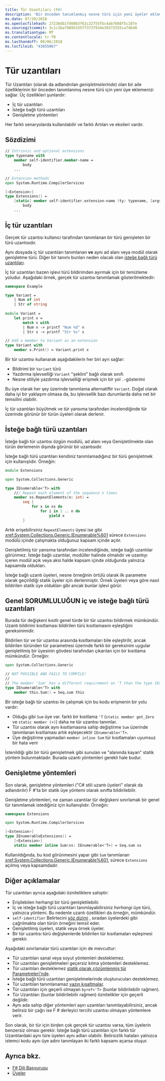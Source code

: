 ```yaml
---
title: Tür Uzantıları (F#)
description: 'Bir önceden tanımlanmış nesne türü için yeni üyeler eklemek, F # tür uzantıları nasıl izin öğrenin.'
ms.date: 07/20/2018
ms.openlocfilehash: 27238db1fd0803f62c32755fbc4ab7688f5c107e
ms.sourcegitcommit: 3c1c3ba79895335ff3737934e39372555ca7d6d0
ms.translationtype: MT
ms.contentlocale: tr-TR
ms.lasthandoff: 09/06/2018
ms.locfileid: "43855067"
---
```

# <a name="type-extensions"></a>Tür uzantıları

Tür Uzantıları (olarak da adlandırılan _genişletmelerinde_) olan bir aile özelliklerinin bir önceden tanımlanmış nesne türü için yeni üye eklemenizi sağlar. Üç özellikleri şunlardır:

* İç tür uzantıları
* İsteğe bağlı türü uzantıları
* Genişletme yöntemleri

Her farklı senaryolarda kullanılabilir ve farklı Artıları ve eksileri vardır.

## <a name="syntax"></a>Sözdizimi

```fsharp
// Intrinsic and optional extensions
type typename with
    member self-identifier.member-name =
        body
    ...

// Extension methods
open System.Runtime.CompilerServices

[<Extension>]
type Extensions() =
    [static] member self-identifier.extension-name (ty: typename, [args]) =
        body
    ...
```

## <a name="intrinsic-type-extensions"></a>İç tür uzantıları

Gerçek tür uzantısı kullanıcı tarafından tanımlanan bir türü genişleten bir türü uzantısıdır.

Aynı dosyada iç tür uzantıları tanımlanan **ve** aynı ad alanı veya modül olarak genişletme türü. Diğer bir tanımı bunları neden olacak olan [isteğe bağlı türü uzantıları](type-extensions.md#optional-type-extensions).

İç tür uzantıları bazen işlevi türü bildirimden ayırmak için bir temizleme yoludur. Aşağıdaki örnek, gerçek tür uzantısı tanımlamak gösterilmektedir:

```fsharp
namespace Example

type Variant =
    | Num of int
    | Str of string
  
module Variant =
    let print v =
        match v with
        | Num n -> printf "Num %d" n
        | Str s -> printf "Str %s" s

// Add a member to Variant as an extension
type Variant with
    member x.Print() = Variant.print x
```

Bir tür uzantısı kullanarak aşağıdakilerin her biri ayrı sağlar:

* Bildirimi bir `Variant` türü
* Yazdırma işlevselliği `Variant` "şeklini" bağlı olarak sınıfı
* Nesne stiliyle yazdırma işlevselliği erişmek için bir yol `.`-gösterimi

Bu üye olarak her şey üzerinde tanımlama alternatiftir `Variant`. Doğal olarak daha iyi bir yaklaşım olmasa da, bu işlevsellik bazı durumlarda daha net bir temsilini olabilir.

İç tür uzantıları büyütmek ve tür yansıma tarafından incelendiğinde tür üzerinde görünür bir türün üyeleri olarak derlenir.

## <a name="optional-type-extensions"></a>İsteğe bağlı türü uzantıları

İsteğe bağlı tür uzantısı özgün modülü, ad alanı veya Genişletilmekte olan türün derlemenin dışında görünür bir uzantısıdır.

İsteğe bağlı türü uzantıları kendiniz tanımlamadığınız bir türü genişletmek için kullanışlıdır. Örneğin:

```fsharp
module Extensions

open System.Collections.Generic

type IEnumerable<'T> with
    /// Repeat each element of the sequence n times
    member xs.RepeatElements(n: int) =
        seq {
            for x in xs do
                for i in 1 .. n do
                    yield x
        }
```

Artık erişebilirsiniz `RepeatElements` üyesi ise gibi <xref:System.Collections.Generic.IEnumerable%601> sürece `Extensions` modülü içinde çalışmakta olduğunuz kapsam içinde açılır.

Genişletilmiş tür yansıma tarafından incelendiğinde, isteğe bağlı uzantılar görünmez. İsteğe bağlı uzantılar, modüller halinde olmalıdır ve uzantıyı içeren modül açık veya aksi halde kapsam içinde olduğunda yalnızca kapsamda oldukları.

İsteğe bağlı uzantı üyeleri, nesne örneğinin örtülü olarak ilk parametre olarak geçirildiği statik üyeler için derlenmiştir. Örnek üyeleri veya göre nasıl bildirilen statik üye oldukları gibi ancak bunlar işlevi görür.

## <a name="generic-limitation-of-intrinsic-and-optional-type-extensions"></a>Genel SORUMLULUĞUN iç ve isteğe bağlı türü uzantıları

Burada tür değişkeni kısıtlı genel türde bir tür uzantısı bildirmek mümkündür. Uzantı bildirimi kısıtlaması bildirilen türü kısıtlamasını eşleştiğini gereksinimidir.

Bildirilen tür ve tür uzantısı arasında kısıtlamaları bile eşleştirilir, ancak bildirilen türünden tür parametresi üzerinde farklı bir gereksinim uygular genişletilmiş bir üyesinin gövdesi tarafından çıkarılan için bir kısıtlama mümkündür. Örneğin:

```fsharp
open System.Collections.Generic

// NOT POSSIBLE AND FAILS TO COMPILE!
//
// The member 'Sum' has a different requirement on 'T than the type IEnumerable<'T>
type IEnumerable<'T> with
    member this.Sum() = Seq.sum this
```

Bir isteğe bağlı tür uzantısı ile çalışmak için bu kodu erişmenin bir yolu vardır:

* Olduğu gibi `Sum` üye var. farklı bir kısıtlama `'T` (`static member get_Zero` ve `static member (+)`) daha ne tür uzantısı tanımlar.
* Tür uzantısı olarak aynı kısıtlamasına sahip değiştirme `Sum` üzerinde tanımlanan kısıtlaması artık eşleşecektir `IEnumerable<'T>`.
* Üye değiştirme yapmadan `member inline Sum` tür kısıtlamaları uyumsuz bir hata verir

İstenildiği gibi bir türü genişletmek gibi sunulan ve "alanında kayan" statik yöntem bulunmaktadır. Burada uzantı yöntemleri gerekli hale budur.

## <a name="extension-methods"></a>Genişletme yöntemleri

Son olarak, genişletme yöntemleri ("C# stili uzantı üyeleri" olarak da adlandırılır) F #'ta bir statik üye yöntemi olarak sınıfta bildirilebilir.

Genişletme yöntemleri, ne zaman uzantılar tür değişkeni sınırlamak bir genel tür tanımlamak istediğiniz için kullanışlıdır. Örneğin:

```fsharp
namespace Extensions

open System.Runtime.CompilerServices

[<Extension>]
type IEnumerableExtensions() =
    [<Extension>]
    static member inline Sum(xs: IEnumerable<'T>) = Seq.sum xs
```

Kullanıldığında, bu kod görünmesini yapar gibi `Sum` tanımlanan <xref:System.Collections.Generic.IEnumerable%601>, sürece `Extensions` açılmış veya kapsamdadır.

## <a name="other-remarks"></a>Diğer açıklamalar

Tür uzantıları ayrıca aşağıdaki özniteliklere sahiptir:

* Erişilebilen herhangi bir türü genişletilebilir.
* İç ve isteğe bağlı türü uzantıları tanımlayabilirsiniz _herhangi_ üye türü, yalnızca yöntemi. Bu nedenle uzantı özellikleri da örneğin, mümkündür.
* `self-identifier` Belirtecini [söz dizimi](type-extensions.md#syntax) , sıradan üyelerdeki gibi çağrılmakta olan türün örneğini temsil eder.
* Genişletilmiş üyeleri, statik veya örnek üyeler.
* Bir tür uzantısı türü değişkenlerde bildirilen tür kısıtlamaları eşleşmesi gerekir.

Aşağıdaki sınırlamalar türü uzantıları için de mevcuttur:

* Tür uzantıları sanal veya soyut yöntemleri desteklemez.
* Tür uzantıları genişletmeleri geçersiz kılma yöntemleri desteklemez.
* Tür uzantıları desteklemez [statik olarak çözümlenmiş tür Parametreleri'nde](generics/statically-resolved-type-parameters.md).
* İsteğe bağlı türü uzantıları genişletmelerinde oluşturucuları desteklemez.
* Tür uzantıları tanımlanamaz [yazın kısaltmalar](type-abbreviations.md).
* Tür uzantıları için geçerli olmayan `byref<'T>` (bunlar bildirilebilir rağmen).
* Tür Uzantıları (bunlar bildirilebilir rağmen) öznitelikler için geçerli değildir.
* Aynı ada sahip diğer yöntemleri aşırı uzantıları tanımlayabilirsiniz, ancak belirsiz bir çağrı ise F # derleyici tercihi uzantısı olmayan yöntemlere verir.

Son olarak, bir tür için birden çok gerçek tür uzantısı varsa, tüm üyelerin benzersiz olması gerekir. İsteğe bağlı türü uzantıları için farklı tür Uzantılardaki aynı türe üyeleri aynı adları olabilir. Belirsizlik hataları yalnızca istemci kodu aynı üye adını tanımlayan iki farklı kapsamı açarsa oluşur.

## <a name="see-also"></a>Ayrıca bkz.

- [F# Dili Başvurusu](index.md)
- [Üyeler](members/index.md)
